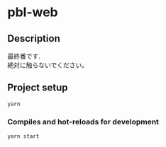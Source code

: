 # pbl-web

## Description

最終番です.  
絶対に触らないでください。

## Project setup
```
yarn
```

### Compiles and hot-reloads for development
```
yarn start
```
